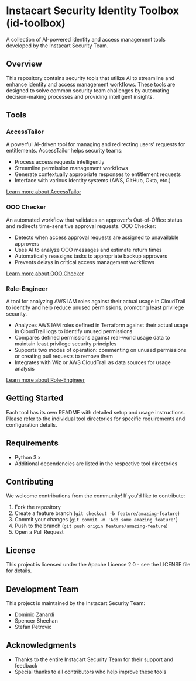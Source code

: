 # Instacart Security Identity Toolbox (id-toolbox)

A collection of AI-powered identity and access management tools developed by the Instacart Security Team.

## Overview

This repository contains security tools that utilize AI to streamline and enhance identity and access management workflows. These tools are designed to solve common security team challenges by automating decision-making processes and providing intelligent insights.

## Tools

### AccessTailor

A powerful AI-driven tool for managing and redirecting users' requests for entitlements. AccessTailor helps security teams:

- Process access requests intelligently
- Streamline permission management workflows
- Generate contextually appropriate responses to entitlement requests
- Interface with various identity systems (AWS, GitHub, Okta, etc.)

[Learn more about AccessTailor](./access_tailor/README.md)

### OOO Checker

An automated workflow that validates an approver's Out-of-Office status and redirects time-sensitive approval requests. OOO Checker:

- Detects when access approval requests are assigned to unavailable approvers
- Uses AI to analyze OOO messages and estimate return times
- Automatically reassigns tasks to appropriate backup approvers
- Prevents delays in critical access management workflows

[Learn more about OOO Checker](./ooo_checker/README.md)

### Role-Engineer

A tool for analyzing AWS IAM roles against their actual usage in CloudTrail to identify and help reduce unused permissions, promoting least privilege security. 

- Analyzes AWS IAM roles defined in Terraform against their actual usage in CloudTrail logs to identify unused permissions
- Compares defined permissions against real-world usage data to maintain least privilege security principles
- Supports two modes of operation: commenting on unused permissions or creating pull requests to remove them
- Integrates with Wiz or AWS CloudTrail as data sources for usage analysis

[Learn more about Role-Engineer](./role_engineer/README.md)

## Getting Started

Each tool has its own README with detailed setup and usage instructions. Please refer to the individual tool directories for specific requirements and configuration details.

## Requirements

- Python 3.x
- Additional dependencies are listed in the respective tool directories

## Contributing

We welcome contributions from the community! If you'd like to contribute:

1. Fork the repository
2. Create a feature branch (`git checkout -b feature/amazing-feature`)
3. Commit your changes (`git commit -m 'Add some amazing feature'`)
4. Push to the branch (`git push origin feature/amazing-feature`)
5. Open a Pull Request

## License

This project is licensed under the Apache License 2.0 - see the LICENSE file for details.

## Development Team

This project is maintained by the Instacart Security Team:
- Dominic Zanardi
- Spencer Sheehan
- Stefan Petrovic

## Acknowledgments

- Thanks to the entire Instacart Security Team for their support and feedback
- Special thanks to all contributors who help improve these tools